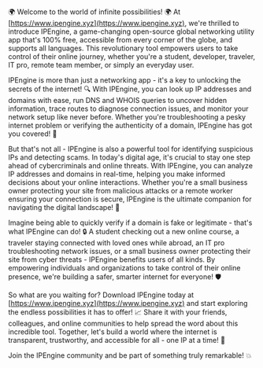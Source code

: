 🌍 Welcome to the world of infinite possibilities! 🌍 At [https://www.ipengine.xyz](https://www.ipengine.xyz), we're thrilled to introduce IPEngine, a game-changing open-source global networking utility app that's 100% free, accessible from every corner of the globe, and supports all languages. This revolutionary tool empowers users to take control of their online journey, whether you're a student, developer, traveler, IT pro, remote team member, or simply an everyday user.

IPEngine is more than just a networking app - it's a key to unlocking the secrets of the internet! 🔍 With IPEngine, you can look up IP addresses and domains with ease, run DNS and WHOIS queries to uncover hidden information, trace routes to diagnose connection issues, and monitor your network setup like never before. Whether you're troubleshooting a pesky internet problem or verifying the authenticity of a domain, IPEngine has got you covered! 📡

But that's not all - IPEngine is also a powerful tool for identifying suspicious IPs and detecting scams. In today's digital age, it's crucial to stay one step ahead of cybercriminals and online threats. With IPEngine, you can analyze IP addresses and domains in real-time, helping you make informed decisions about your online interactions. Whether you're a small business owner protecting your site from malicious attacks or a remote worker ensuring your connection is secure, IPEngine is the ultimate companion for navigating the digital landscape! 🚀

Imagine being able to quickly verify if a domain is fake or legitimate - that's what IPEngine can do! 🔒 A student checking out a new online course, a traveler staying connected with loved ones while abroad, an IT pro troubleshooting network issues, or a small business owner protecting their site from cyber threats - IPEngine benefits users of all kinds. By empowering individuals and organizations to take control of their online presence, we're building a safer, smarter internet for everyone! 🛡️

So what are you waiting for? Download IPEngine today at [https://www.ipengine.xyz](https://www.ipengine.xyz) and start exploring the endless possibilities it has to offer! 📈 Share it with your friends, colleagues, and online communities to help spread the word about this incredible tool. Together, let's build a world where the internet is transparent, trustworthy, and accessible for all - one IP at a time! 🌟

Join the IPEngine community and be part of something truly remarkable! 💥
